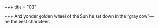+++
title = "03"

+++
And yonder golden wheel of the Sun
he set down in the “gray cow”—he the best charioteer.